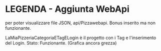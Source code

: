 # LEGENDA - Aggiunta WebApi
per poter visualizzare file JSON, api/Pizzawebapi. Bonus inserito ma non funzionante.

LaMiaPizzeriaCategoriaETagELogin è il progetto con i Tag e l'inserimento del Login. Stato: Funzionante. (Grafica ancora grezza)

